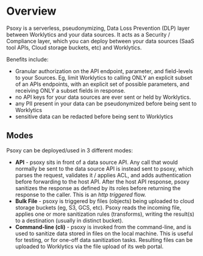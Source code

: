 # Overview

Psoxy is a serverless, pseudonymizing, Data Loss Prevention (DLP) layer  between Worklytics and your
data sources. It acts as a Security / Compliance layer, which you can deploy between your data sources
(SaaS tool APIs, Cloud storage buckets, etc) and Worklytics.

Benefits include:
  - Granular authorization on the API endpoint, parameter, and field-levels to your Sources. Eg, limit
    Worklytics to calling ONLY an explicit subset of an APIs endpoints, with an explicit set of
    possible parameters, and receiving ONLY a subset fields in response.
  - no API keys for your data sources are ever sent or held by Worklytics.
  - any PII present in your data can be pseudonymized before being sent to Worklytics
  - sensitive data can be redacted before being sent to Worklytics


## Modes

Psoxy can be deployed/used in 3 different modes:

- **API** - psoxy sits in front of a data source API. Any call that would normally be sent to the
  data source API is instead sent to psoxy, which parses the request, validates it / applies ACL,
  and adds authentication before forwarding to the host API. After the host API response, psoxy
  sanitizes the response as defined by its roles before returning the response to the caller. This
  is an _http triggered_ flow.
- **Bulk File** - psoxy is triggered by files (objects) being uploaded to cloud storage buckets (eg,
  S3, GCS, etc). Psoxy reads the incoming file, applies one or more sanitization rules (transforms),
  writing the result(s) to a destination (usually in distinct bucket).
- **Command-line (cli)** - psoxy is invoked from the command-line, and is used to sanitize data
  stored in files on the local machine. This is useful for testing, or for one-off data sanitization
  tasks. Resulting files can be uploaded to Worklytics via the file upload of its web portal.
